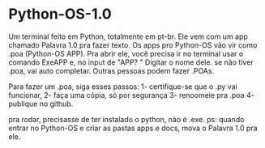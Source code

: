 # Python-OS-1.0
Um terminal feito em Python, totalmente em pt-br. Ele vem com um app chamado Palavra 1.0 pra fazer texto. Os apps pro Python-OS vão vir como .poa (Python-OS APP). Pra abrir ele, você precisa ir no terminal usar o comando ExeAPP e, no input de "APP? " Digitar o nome dele. se não tiver .poa, vai auto completar. Outras pessoas podem fazer .POAs.

Para fazer um .poa, siga esses passos:
1- certifique-se que o .py vai funcionar,
2- faça uma cópia, só por segurança
3- renoomeie pra .poa
4- publique no github.

pra rodar, precisasse de ter instalado o python, não é .exe.
ps: quando entrar no Python-OS e criar as pastas apps e docs, mova o Palavra 1.0 pra ele.
